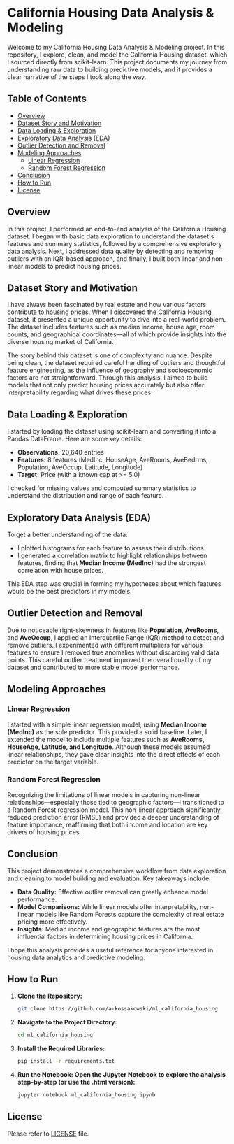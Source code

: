 # California Housing Data Analysis & Modeling

Welcome to my California Housing Data Analysis & Modeling project. In this repository, I explore, clean, and model the California Housing dataset, which I sourced directly from scikit-learn. This project documents my journey from understanding raw data to building predictive models, and it provides a clear narrative of the steps I took along the way.

## Table of Contents

- [Overview](#overview)
- [Dataset Story and Motivation](#dataset-story-and-motivation)
- [Data Loading & Exploration](#data-loading--exploration)
- [Exploratory Data Analysis (EDA)](#exploratory-data-analysis-eda)
- [Outlier Detection and Removal](#outlier-detection-and-removal)
- [Modeling Approaches](#modeling-approaches)
  - [Linear Regression](#linear-regression)
  - [Random Forest Regression](#random-forest-regression)
- [Conclusion](#conclusion)
- [How to Run](#how-to-run)
- [License](#license)

## Overview

In this project, I performed an end-to-end analysis of the California Housing dataset. I began with basic data exploration to understand the dataset's features and summary statistics, followed by a comprehensive exploratory data analysis. Next, I addressed data quality by detecting and removing outliers with an IQR-based approach, and finally, I built both linear and non-linear models to predict housing prices.

## Dataset Story and Motivation

I have always been fascinated by real estate and how various factors contribute to housing prices. When I discovered the California Housing dataset, it presented a unique opportunity to dive into a real-world problem. The dataset includes features such as median income, house age, room counts, and geographical coordinates—all of which provide insights into the diverse housing market of California.

The story behind this dataset is one of complexity and nuance. Despite being clean, the dataset required careful handling of outliers and thoughtful feature engineering, as the influence of geography and socioeconomic factors are not straightforward. Through this analysis, I aimed to build models that not only predict housing prices accurately but also offer interpretability regarding what drives these prices.

## Data Loading & Exploration

I started by loading the dataset using scikit-learn and converting it into a Pandas DataFrame. Here are some key details:
- **Observations:** 20,640 entries
- **Features:** 8 features (MedInc, HouseAge, AveRooms, AveBedrms, Population, AveOccup, Latitude, Longitude)
- **Target:** Price (with a known cap at >= 5.0)

I checked for missing values and computed summary statistics to understand the distribution and range of each feature.

## Exploratory Data Analysis (EDA)

To get a better understanding of the data:
- I plotted histograms for each feature to assess their distributions.
- I generated a correlation matrix to highlight relationships between features, finding that **Median Income (MedInc)** had the strongest correlation with house prices.

This EDA step was crucial in forming my hypotheses about which features would be the best predictors in my models.

## Outlier Detection and Removal

Due to noticeable right-skewness in features like **Population**, **AveRooms**, and **AveOccup**, I applied an Interquartile Range (IQR) method to detect and remove outliers. I experimented with different multipliers for various features to ensure I removed true anomalies without discarding valid data points. This careful outlier treatment improved the overall quality of my dataset and contributed to more stable model performance.

## Modeling Approaches

### Linear Regression

I started with a simple linear regression model, using **Median Income (MedInc)** as the sole predictor. This provided a solid baseline. Later, I extended the model to include multiple features such as **AveRooms, HouseAge, Latitude, and Longitude**. Although these models assumed linear relationships, they gave clear insights into the direct effects of each predictor on the target variable.

### Random Forest Regression

Recognizing the limitations of linear models in capturing non-linear relationships—especially those tied to geographic factors—I transitioned to a Random Forest regression model. This non-linear approach significantly reduced prediction error (RMSE) and provided a deeper understanding of feature importance, reaffirming that both income and location are key drivers of housing prices.

## Conclusion

This project demonstrates a comprehensive workflow from data exploration and cleaning to model building and evaluation. Key takeaways include:
- **Data Quality:** Effective outlier removal can greatly enhance model performance.
- **Model Comparisons:** While linear models offer interpretability, non-linear models like Random Forests capture the complexity of real estate pricing more effectively.
- **Insights:** Median income and geographic features are the most influential factors in determining housing prices in California.

I hope this analysis provides a useful reference for anyone interested in housing data analytics and predictive modeling.

## How to Run

1. **Clone the Repository:**
   ```bash
   git clone https://github.com/a-kossakowski/ml_california_housing
   
2. **Navigate to the Project Directory:**
   ```bash
   cd ml_california_housing
   
3. **Install the Required Libraries:**
   ```bash
   pip install -r requirements.txt

4. **Run the Notebook: Open the Jupyter Notebook to explore the analysis step-by-step (or use the .html version):**
   ```bash
   jupyter notebook ml_california_housing.ipynb


## License

Please refer to [LICENSE](LICENSE.md) file.
